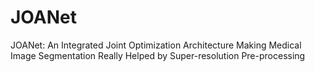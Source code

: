 # JOANet
JOANet: An Integrated Joint Optimization Architecture Making Medical Image Segmentation Really Helped by Super-resolution Pre-processing
